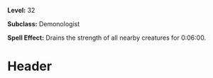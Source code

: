<!-- TITLE: Spell Surge Of Enfeeblement -->
<!-- SUBTITLE:  -->

**Level:** 32

**Subclass:** Demonologist

**Spell Effect:** Drains the strength of all nearby creatures for 0:06:00.

# Header